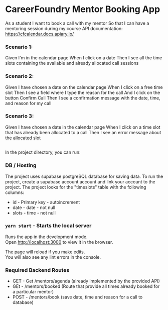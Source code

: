 # CareerFoundry Mentor Booking App

As a student
I want to book a call with my mentor
So that I can have a mentoring session during my course
API documentation: https://cfcalendar.docs.apiary.io/

### Scenario 1:

Given I'm in the calendar page
When I click on a date
Then I see all the time slots containing the available and already allocated call sessions

### Scenario 2:

Given I have chosen a date on the calendar page
When I click on a free time slot
Then I see a field where I type the reason for the call
And I click on the button Confirm Call
Then I see a confirmation message with the date, time, and reason for my call

### Scenario 3:

Given I have chosen a date in the calendar page
When I click on a time slot that has already been allocated to a call Then I see an error message about the allocated
slot

##

In the project directory, you can run:

### DB / Hosting

The project uses supabase postgreSQL database for saving data. To run the project, create a supabase account account and link your account to the project. The project looks for the "timeslots" table with the following columns:

-   id - Primary key - autoincrement
-   date - date - not null
-   slots - time - not null

### `yarn start` - Starts the local server

Runs the app in the development mode.\
Open [http://localhost:3000](http://localhost:3000) to view it in the browser.

The page will reload if you make edits.\
You will also see any lint errors in the console.

### Required Backend Routes

-   GET - Get /mentors/agenda (already implemented by the provided API)
-   GEt - /mentors/booked (Route that provide all times already booked for a particular mentor)
-   POST - /mentors/book (save date, time and reason for a call to database)
